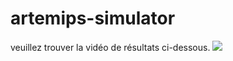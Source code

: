 # artemips-simulator
veuillez trouver la vidéo de résultats ci-dessous.
[![](http://img.youtube.com/vi/WagmE-mzoGY/0.jpg)](http://www.youtube.com/watch?v=WagmE-mzoGY "")
